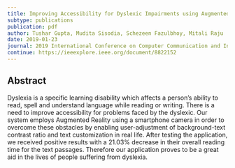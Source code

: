 ```yaml
---
title: Improving Accessibility for Dyslexic Impairments using Augmented Reality
subtype: publications
publication: pdf
author: Tushar Gupta, Mudita Sisodia, Schezeen Fazulbhoy, Mitali Raju
date: 2019-01-23
journal: 2019 International Conference on Computer Communication and Informatics
continue: https://ieeexplore.ieee.org/document/8822152
---
```


## Abstract

Dyslexia is a specific learning disability which affects a person’s ability to read, spell and understand language while reading or writing. There is a need to improve accessibility for problems faced by the dyslexic. Our system employs Augmented Reality using a smartphone camera in order to overcome these obstacles by enabling user-adjustment of background-text contrast ratio and text customization in real life. After testing the application, we received positive results with a 21.03% decrease in their overall reading time for the text passages. Therefore our application proves to be a great aid in the lives of people suffering from dyslexia.

